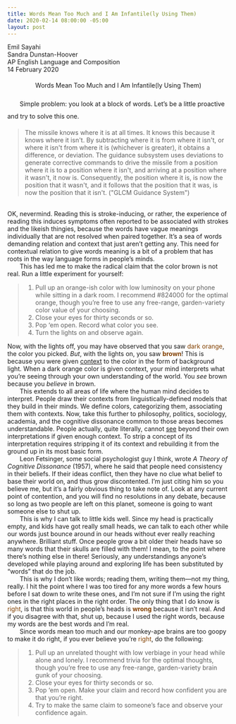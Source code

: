 ```yaml
---
title: Words Mean Too Much and I Am Infantile(ly Using Them)
date: 2020-02-14 08:00:00 -05:00
layout: post
---
```


<article>
<p>
Emil Sayahi<br>
Sandra Dunstan-Hoover<br>
AP English Language and Composition<br>
14 February 2020<br>
</p>

<p align="center" style="line-height: 2;">Words Mean Too Much and I Am Infantile(ly Using Them)</p>
<p style="line-height: 2;">
	&emsp;&emsp;Simple problem: you look at a block of words. Let’s be a little proactive and try to solve this one.<br>
	<blockquote cite="http://afmissileers.com/newsletters/NL1997/Dec97.pdf">The missile knows where it is at all times. It knows this because it knows where it isn't. By subtracting where it is from where it isn't, or where it isn't from where it is (whichever is greater), it obtains a difference, or deviation. The guidance subsystem uses deviations to generate corrective commands to drive the missile from a position where it is to a position where it isn't, and arriving at a position where it wasn't, it now is. Consequently, the position where it is, is now the position that it wasn't, and it follows that the position that it was, is now the position that it isn't. ("GLCM Guidance System")</blockquote><br>
OK, nevermind. Reading this is stroke-inducing, or rather, the experience of reading this induces symptoms often reported to be associated with strokes and the likeish thingies, because the words have vague meanings individually that are not resolved when paired together. It’s a sea of words demanding relation and context that just aren’t getting any. This need for contextual relation to give words meaning is a bit of a problem that has roots in the way language forms in people’s minds.<br>
	&emsp;&emsp;This has led me to make the radical claim that the color brown is not real. Run a little experiment for yourself:<br>
<blockquote>
	<ol type="1">
	  <li>Pull up an orange-ish color with low luminosity on your phone while sitting in a dark room. I recommend #824000 for the optimal orange, though you’re free to use any free-range, garden-variety color value of your choosing.</li>
	  <li>Close your eyes for thirty seconds or so.</li>
	  <li>Pop ‘em open. Record what color you see.</li>
	  <li>Turn the lights on and observe again.</li>
        </ol>
</blockquote>
Now, with the lights off, you may have observed that you saw <span style="color: #824000">dark orange</span>, the color you picked. <em>But</em>, with the lights on, you saw <strong style="color: #824000">brown</strong>! This is because you were given <u>context</u> to the color in the form of background light. When a dark orange color is given context, your mind interprets what you’re seeing through your own understanding of the world. You <em>see</em> brown because you <em>believe</em> in brown.<br>
	&emsp;&emsp;This extends to all areas of life where the human mind decides to interpret. People draw their contexts from linguistically-defined models that they build in their minds. We define colors, categorizing them, associating them with contexts. Now, take this further to philosophy, politics, sociology, academia, and the cognitive dissonance common to those areas becomes understandable. People actually, quite literally, cannot <u>see</u> beyond their own interpretations if given enough context. To strip a concept of its interpretation requires stripping it of its context and rebuilding it from the ground up in its most basic form.<br>
	&emsp;&emsp;Leon Fetsinger, some social psychologist guy I think, wrote <em>A Theory of Cognitive Dissonance</em> (1957), where he said that people need consistency in their beliefs. If their ideas conflict, then they have no clue what belief to base their world on, and thus grow discontented. I’m just citing him so you believe me, but it’s a fairly obvious thing to take note of. Look at any current point of contention, and you will find no resolutions in any debate, because so long as two people are left on this planet, someone is going to want someone else to shut up.<br>
	&emsp;&emsp;This is why I can talk to little kids well. Since my head is practically empty, and kids have got really small heads, we can talk to each other while our words just bounce around in our heads without ever really reaching anywhere. Brilliant stuff. Once people grow a bit older their heads have so many words that their skulls are filled with them! I mean, to the point where there’s nothing else in there! Seriously, any understandings anyone’s developed while playing around and exploring life has been substituted by “words” that do the job.<br>
	&emsp;&emsp;This is why I don’t like words; reading them, writing them—not my thing, really. I hit the point where I was too tired for any more words a few hours before I sat down to write these ones, and I’m not sure if I’m using the right ones in the right places in the right order. The only thing that I do know is <span style="color: #824000">right</span>, is that this world in people’s heads is <strong style="color: #824000">wrong</strong> because it isn’t real. And if you disagree with that, shut up, because I used the right words, because my words are the best words and I’m real.<br>
	&emsp;&emsp;Since words mean too much and our monkey-ape brains are too goopy to make it do right, if you ever believe you’re <span style="color: #824000">right</span>, do the following:<br>
<blockquote>
	<ol type="1">
	  <li>Pull up an unrelated thought with low verbiage in your head while alone and lonely. I recommend trivia for the optimal thoughts, though you’re free to use any free-range, garden-variety brain gunk of your choosing.</li>
	  <li>Close your eyes for thirty seconds or so.</li>
	  <li>Pop ‘em open. Make your claim and record how confident you are that you’re right.</li>
	  <li>Try to make the same claim to someone’s face and observe your confidence again.</li>
        </ol>
</blockquote>
</p>
</article>